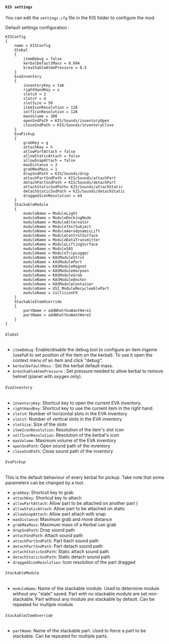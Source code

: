 #### `KIS settings`

You can edit the `settings.cfg` file in the KIS folder to configure the mod.

Default settings configuration :

```
KISConfig
{
	name = KISConfig
	Global
	{
		itemDebug = false
		kerbalDefaultMass = 0.094
		breathableAtmoPressure = 0.5
	}
	EvaInventory
	{
		inventoryKey = tab
		rightHandKey = x
		slotsX = 2
		slotsY = 4
		slotSize = 50
		itemIconResolution = 128
		selfIconResolution = 128
		maxVolume = 300
		openSndPath = KIS/Sounds/inventoryOpen
		closeSndPath = KIS/Sounds/inventoryClose
	}
	EvaPickup
	{
		grabKey = g	
		attachKey = h	
		allowPartAttach = false
		allowStaticAttach = false
		allowSnapAttach = false
		maxDistance = 3
		grabMaxMass = 1
		dropSndPath = KIS/Sounds/drop
		attachPartSndPath = KIS/Sounds/attachPart
		detachPartSndPath = KIS/Sounds/detachPart
		attachStaticSndPath= KIS/Sounds/attachStatic
		detachStaticSndPath = KIS/Sounds/detachStatic
		draggedIconResolution = 64
	}
	StackableModule
	{
		moduleName = ModuleLight
		moduleName = ModuleDockingNode
		moduleName = ModuleAlternator
		moduleName = ModuleTestSubject
		moduleName = ModuleAerodynamicLift
		moduleName = ModuleControlSurface
		moduleName = ModuleDataTransmitter
		moduleName = ModuleLiftingSurface
		moduleName = ModuleSAS
		moduleName = ModuleTripLogger
		moduleName = KASModuleStrut
		moduleName = KASModulePort
		moduleName = KASModuleMagnet
		moduleName = KASModuleHarpoon
		moduleName = KASModuleGrab
		moduleName = KASModuleAnchor
		moduleName = KASModuleContainer
		moduleName = USI_ModuleRecycleablePart
		moduleName = CollisionFX
	}
	StackableItemOverride
	{
		partName = addWhatYouWantHere1
		partName = addWhatYouWantHere2
	}
}
```

###### `Global`
- `itemDebug`: Enable/disable the debug tool to configure an item ingame (usefull to set position of the item on the kerbal). To use it open the context menu of an item and click "debug".
- `kerbalDefaultMass` : Set the kerbal default mass.
- `breathableAtmoPressure` : Set pressure needed to allow kerbal to remove helmet (planet with oxygen only).

###### `EvaInventory`
- `inventoryKey`: Shortcut key to open the current EVA inventory.
- `rightHandKey`: Shortcut key to use the current item in the right hand.
- `slotsX`: Number of horizontal slots in the EVA inventory
- `slotsY`: Number of vertical slots in the EVA inventory
- `slotSize`: Size of the slots
- `itemIconResolution`: Resolution of the item's slot icon
- `selfIconResolution`: Resolution of the kerbal's icon
- `maxVolume`: Maximum volume of the EVA inventory
- `openSndPath`: Open sound path of the inventory
- `closeSndPath`: Close sound path of the inventory

###### `EvaPickup`
This is the default behaviour of every kerbal for pickup. Take note that some parameters can be changed by a tool.
- `grabKey`: Shortcut key to grab
- `attachKey`: Shortcut key to attach
- `allowPartAttach`: Allow part to be attached on another part (
- `allowStaticAttach`: Allow part to be attached on static
- `allowSnapAttach`: Allow part attach with snap
- `maxDistance`: Maximum grab and move distance
- `grabMaxMass`: Maximum mass of a Kerbal can grab
- `dropSndPath`: Drop sound path
- `attachSndPath`: Attach sound path
- `attachPartSndPath`: Part ttach sound path
- `detachPartSndPath`: Part detach sound path
- `attachStaticSndPath`: Static attach sound path
- `detachStaticSndPath`: Static detach sound path
- `draggedIconResolution`: Icon resolution of the part dragged

###### `StackableModule`
- `moduleName`: Name of the stackable module. Used to determine module without any "state" saved. Part with no stackable module are set non-stackable. Part without any module are stackable by default. Can be repeated for multiple module.

###### `StackableItemOverride`
- `partName`: Name of the stackable part. Used to force a part to be stackable. Can be repeated for multiple parts.